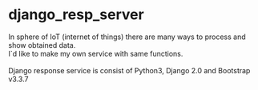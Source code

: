 # django_resp_server

In sphere of IoT (internet of things) there are many ways to process and show obtained data.<br>
I`d like to make my own service with same functions.<br>
<br>
Django response service is consist of Python3, Django 2.0 and Bootstrap v3.3.7
